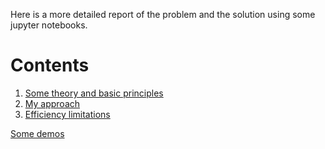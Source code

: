Here is a more detailed report of the problem and the solution using some jupyter notebooks.

# Contents
1.  [Some theory and basic principles](https://github.com/jimkon/Adaptive-Discretization/blob/master/docs/theory.ipynb)
2.  [My approach](https://github.com/jimkon/Adaptive-Discretization/blob/master/docs/my_approach.ipynb)
3.  [Efficiency limitations](https://github.com/jimkon/Adaptive-Discretization/blob/master/docs/limits.ipynb)

[Some demos](https://github.com/jimkon/Adaptive-Discretization/blob/master/docs/demos)
